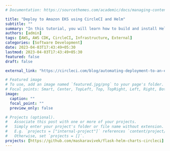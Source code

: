 ```yaml
---
# Documentation: https://sourcethemes.com/academic/docs/managing-content/

title: "Deploy to Amazon EKS using CircleCI and Helm"
subtitle: ""
summary: "In this tutorial, you will learn how to build and install Helm charts for your application to an AWS EKS cluster. "
authors: [admin]
tags: [AWS, AWS CDK, CircleCI, Infrastructure, External]
categories: [Software Development]
date: 2023-04-03T17:43:49+05:30
lastmod: 2023-04-03T17:43:49+05:30
featured: false
draft: false

external_link: "https://circleci.com/blog/automating-deployment-to-an-eks-cluster-using-circleci-and-helm-charts/"

# Featured image
# To use, add an image named `featured.jpg/png` to your page's folder.
# Focal points: Smart, Center, TopLeft, Top, TopRight, Left, Right, BottomLeft, Bottom, BottomRight.
image:
  caption: ""
  focal_point: ""
  preview_only: false

# Projects (optional).
#   Associate this post with one or more of your projects.
#   Simply enter your project's folder or file name without extension.
#   E.g. `projects = ["internal-project"]` references `content/project/deep-learning/index.md`.
#   Otherwise, set `projects = []`.
projects: [https://github.com/maskaravivek/flask-helm-charts-circleci]
---
```

